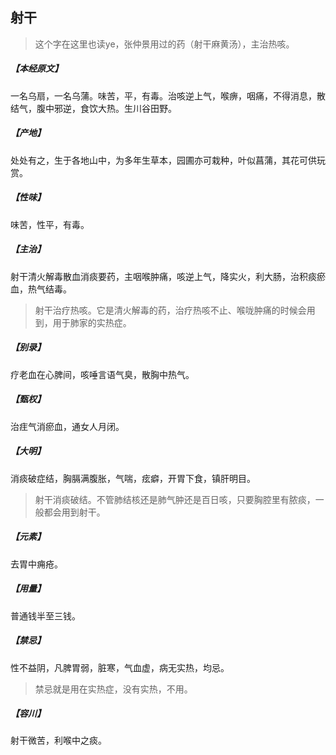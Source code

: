 ## 射干

> 这个字在这里也读ye，张仲景用过的药（射干麻黄汤），主治热咳。

##### 【本经原文】
一名乌扇，一名乌蒲。味苦，平，有毒。治咳逆上气，喉痹，咽痛，不得消息，散结气，腹中邪逆，食饮大热。生川谷田野。
##### 【产地】
处处有之，生于各地山中，为多年生草本，园圃亦可栽种，叶似菖蒲，其花可供玩赏。
##### 【性味】
味苦，性平，有毒。
##### 【主治】
射干清火解毒散血消痰要药，主咽喉肿痛，咳逆上气，降实火，利大肠，治积痰瘀血，热气结毒。

> 射干治疗热咳‍‍。它是清火解毒的药，治疗热咳不止、喉咙肿痛的时候会用到，用于肺家的实热症。

##### 【别录】
疗老血在心脾间，咳唾言语气臭，散胸中热气。
##### 【甄权】
治疰气消瘀血，通女人月闭。
##### 【大明】
消痰破症结，胸膈满腹胀，气喘，痃癖，开胃下食，镇肝明目。

> 射干消痰破结。不管肺结核还是肺气肿还是百日咳，只要胸腔里有脓痰，一般都会用到射干。

##### 【元素】
去胃中痈疮。
##### 【用量】
普通钱半至三钱。
##### 【禁忌】
性不益阴，凡脾胃弱，脏寒，气血虚，病无实热，均忌。

> 禁忌就是用在实热症，没有实热，不用。

##### 【容川】
射干微苦，利喉中之痰。
